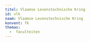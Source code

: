 ```yaml
---
titel: Vlaamse Levenstechnische Kring
id: vlk
naam: Vlaamse Levenstechnische Kring
konvent: fk
themas:
  -  faculteiten
---
```

